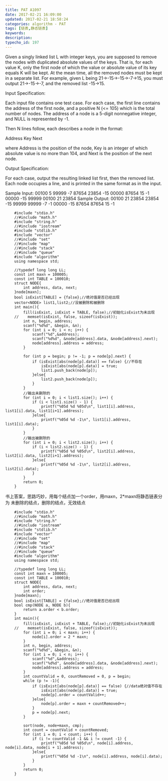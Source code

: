 ```yaml
---
title: PAT A1097
date: 2017-02-21 16:09:00
updated: 2017-02-21 18:58:24
categories: algorithm - PAT
tags: [链表,静态链表]
keywords:
description:
typecho_id: 197
---
```


Given a singly linked list L with integer keys, you are supposed to remove the nodes with duplicated absolute values of the keys. That is, for each value K, only the first node of which the value or absolute value of its key equals K will be kept. At the mean time, all the removed nodes must be kept in a separate list. For example, given L being 21→-15→-15→-7→15, you must output 21→-15→-7, and the removed list -15→15.

Input Specification:

Each input file contains one test case. For each case, the first line contains the address of the first node, and a positive N (<= 105) which is the total number of nodes. The address of a node is a 5-digit nonnegative integer, and NULL is represented by -1.

Then N lines follow, each describes a node in the format:

Address Key Next

where Address is the position of the node, Key is an integer of which absolute value is no more than 104, and Next is the position of the next node.

Output Specification:

For each case, output the resulting linked list first, then the removed list. Each node occupies a line, and is printed in the same format as in the input.

Sample Input:
00100 5
99999 -7 87654
23854 -15 00000
87654 15 -1
00000 -15 99999
00100 21 23854
Sample Output:
00100 21 23854
23854 -15 99999
99999 -7 -1
00000 -15 87654
87654 15 -1
```
    #include "stdio.h"
    //#include "math.h"
    #include "string.h"
    //#include "iostream"
    #include "stdlib.h"
    #include "vector"
    //#include "set"
    //#include "map"
    //#include "stack"
    //#include "queue"
    #include "algorithm"
    using namespace std;
    
    //typedef long long LL;
    const int maxn = 100005;
    const int TABLE = 100010;
    struct NODE{
        int address, data, next;
    }node[maxn];
    bool isExist[TABLE] = {false};//绝对值是否已经出现
    vector<NODE> list1,list2;//没被删除和被删除
    int main(){
        fill(isExist, isExist + TABLE, false);//初始化isExist为未出现
    //    memset(isExist, false, sizeof(isExist));
        int n, begin, address;
        scanf("%d%d", &begin, &n);
        for (int i = 0; i < n; i++) {
            scanf("%d",&address);
            scanf("%d%d", &node[address].data, &node[address].next);
            node[address].address = address;
        }
    
        for (int p = begin; p != -1; p = node[p].next) {
            if (isExist[abs(node[p].data)] == false) {//不存在
                isExist[abs(node[p].data)] = true;
                list1.push_back(node[p]);
            }else{
                list2.push_back(node[p]);
            }
        }
        //输出未删除的
        for (int i = 0; i < list1.size(); i++) {
            if (i < list1.size() - 1) {
                printf("%05d %d %05d\n", list1[i].address, list1[i].data, list1[i+1].address);
            }else{
                printf("%05d %d -1\n", list1[i].address, list1[i].data);
            }
        }
        //输出被删除的
        for (int i = 0; i < list2.size(); i++) {
            if (i < list2.size() - 1) {
                printf("%05d %d %05d\n", list2[i].address, list2[i].data, list2[i+1].address);
            }else{
                printf("%05d %d -1\n", list2[i].address, list2[i].data);
            }
        }
        return 0;
    }
```
书上答案，思路巧妙，用每个结点加一个order，用maxn，2*maxn将静态链表分为 未删除的结点，删除的结点，无效结点
```
    #include "stdio.h"
    //#include "math.h"
    #include "string.h"
    //#include "iostream"
    #include "stdlib.h"
    #include "vector"
    //#include "set"
    //#include "map"
    //#include "stack"
    //#include "queue"
    #include "algorithm"
    using namespace std;
    
    //typedef long long LL;
    const int maxn = 100005;
    const int TABLE = 100010;
    struct NODE{
        int address, data, next;
        int order;
    }node[maxn];
    bool isExist[TABLE] = {false};//绝对值是否已经出现
    bool cmp(NODE a, NODE b){
        return a.order < b.order;
    }
    int main(){
        fill(isExist, isExist + TABLE, false);//初始化isExist为未出现
    //    memset(isExist, false, sizeof(isExist));
        for (int i = 0; i < maxn; i++) {
            node[i].order = 2 * maxn;
        }
        int n, begin, address;
        scanf("%d%d", &begin, &n);
        for (int i = 0; i < n; i++) {
            scanf("%d",&address);
            scanf("%d%d", &node[address].data, &node[address].next);
            node[address].address = address;
        }
        int countValid = 0, countRemoved = 0, p = begin;
        while (p != -1){
            if (isExist[abs(node[p].data)] == false) {//data绝对值不存在
                isExist[abs(node[p].data)] = true;
                node[p].order = countValid++;
            }else{
                node[p].order = maxn + countRemoved++;
            }
            p = node[p].next;
        }
    
        sort(node, node+maxn, cmp);
        int count = countValid + countRemoved;
        for (int i = 0; i < count; i++) {
            if (i != countValid -1 && i != count -1) {
                printf("%05d %d %05d\n", node[i].address, node[i].data, node[i + 1].address);
            }else{
                printf("%05d %d -1\n", node[i].address, node[i].data);
            }
        }
        return 0;
    }

```